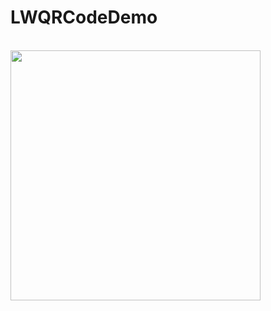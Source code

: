 # LWQRCodeDemo

<br>
<img height="400" src="https://github.com/zombieEnginner/LWQRCodeDemo/blob/master/CB104807EC39378E8CD5C04721869AA2.jpg"/>
